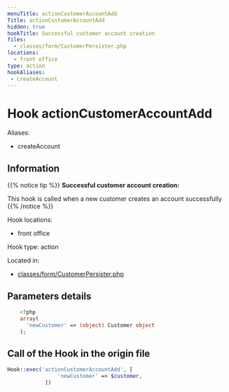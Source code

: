 ```yaml
---
menuTitle: actionCustomerAccountAdd
Title: actionCustomerAccountAdd
hidden: true
hookTitle: Successful customer account creation
files:
  - classes/form/CustomerPersister.php
locations:
  - front office
type: action
hookAliases:
 - createAccount
---
```


# Hook actionCustomerAccountAdd

Aliases: 
 - createAccount



## Information

{{% notice tip %}}
**Successful customer account creation:** 

This hook is called when a new customer creates an account successfully
{{% /notice %}}

Hook locations: 
  - front office

Hook type: action

Located in: 
  - [classes/form/CustomerPersister.php](https://github.com/PrestaShop/PrestaShop/blob/8.0.x/classes/form/CustomerPersister.php)

## Parameters details

```php
    <?php
    array(
      'newCustomer' => (object) Customer object
    );
```

## Call of the Hook in the origin file

```php
Hook::exec('actionCustomerAccountAdd', [
                'newCustomer' => $customer,
            ])
```